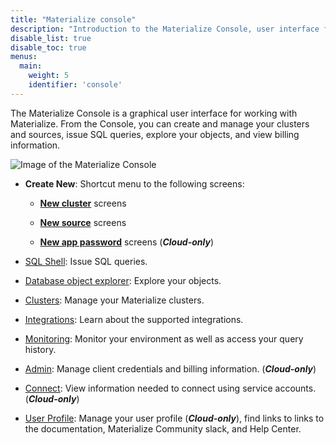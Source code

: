 ```yaml
---
title: "Materialize console"
description: "Introduction to the Materialize Console, user interface for Materialize"
disable_list: true
disable_toc: true
menus:
  main:
    weight: 5
    identifier: 'console'
---
```


The Materialize Console is a graphical user
interface for working with Materialize. From the Console, you can create and
manage your clusters and sources, issue SQL queries, explore your objects, and
view billing information.

![Image of the Materialize Console](/images/console/console.png
"Materialize Console")

- **Create New**: Shortcut menu to the following screens:

  - [**New cluster**](/console/create-new/#create-new-cluster) screens

  - [**New source**](/console/create-new/#create-new-source) screens

  - [**New app
    password**](/console/create-new/#create-new-app-password-cloud-only) screens
    (***Cloud-only***)

- [SQL Shell](/console/sql-shell/): Issue SQL queries.

- [Database object explorer](/console/data/): Explore your objects.

- [Clusters](/console/clusters/): Manage your Materialize clusters.

- [Integrations](/console/integrations/): Learn about the supported integrations.

- [Monitoring](/console/monitoring/): Monitor your environment as well as access your query history.

- [Admin](/console/admin/): Manage client credentials and billing information.
  (***Cloud-only***)

- [Connect](/console/connect/): View information needed to connect using service
  accounts. (***Cloud-only***)

- [User Profile](/console/user-profile/): Manage your user profile
  (***Cloud-only***), find links to links to the documentation, Materialize
  Community slack, and Help Center.
